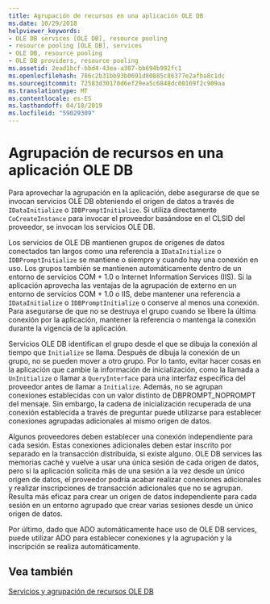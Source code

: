 ```yaml
---
title: Agrupación de recursos en una aplicación OLE DB
ms.date: 10/29/2018
helpviewer_keywords:
- OLE DB services [OLE DB], resource pooling
- resource pooling [OLE DB], services
- OLE DB, resource pooling
- OLE DB providers, resource pooling
ms.assetid: 2ead1bcf-bbd4-43ea-a307-bb694b992fc1
ms.openlocfilehash: 786c2b31bb93b0691d80885c86377e2afba8c1dc
ms.sourcegitcommit: 72583d30170d6ef29ea5c6848dc00169f2c909aa
ms.translationtype: MT
ms.contentlocale: es-ES
ms.lasthandoff: 04/18/2019
ms.locfileid: "59029309"
---
```

# <a name="resource-pooling-in-your-ole-db-application"></a>Agrupación de recursos en una aplicación OLE DB

Para aprovechar la agrupación en la aplicación, debe asegurarse de que se invocan servicios OLE DB obteniendo el origen de datos a través de `IDataInitialize` o `IDBPromptInitialize`. Si utiliza directamente `CoCreateInstance` para invocar el proveedor basándose en el CLSID del proveedor, se invocan los servicios OLE DB.

Los servicios de OLE DB mantienen grupos de orígenes de datos conectados tan largos como una referencia a `IDataInitialize` o `IDBPromptInitialize` se mantiene o siempre y cuando hay una conexión en uso. Los grupos también se mantienen automáticamente dentro de un entorno de servicios COM + 1.0 o Internet Information Services (IIS). Si la aplicación aprovecha las ventajas de la agrupación de externo en un entorno de servicios COM + 1.0 o IIS, debe mantener una referencia a `IDataInitialize` o `IDBPromptInitialize` o conserve al menos una conexión. Para asegurarse de que no se destruya el grupo cuando se libere la última conexión por la aplicación, mantener la referencia o mantenga la conexión durante la vigencia de la aplicación.

Servicios OLE DB identifican el grupo desde el que se dibuja la conexión al tiempo que `Initialize` se llama. Después de dibuja la conexión de un grupo, no se pueden mover a otro grupo. Por lo tanto, evitar hacer cosas en la aplicación que cambie la información de inicialización, como la llamada a `UnInitialize` o llamar a `QueryInterface` para una interfaz específica del proveedor antes de llamar a `Initialize`. Además, no se agrupan conexiones establecidas con un valor distinto de DBPROMPT_NOPROMPT del mensaje. Sin embargo, la cadena de inicialización recuperada de una conexión establecida a través de preguntar puede utilizarse para establecer conexiones agrupadas adicionales al mismo origen de datos.

Algunos proveedores deben establecer una conexión independiente para cada sesión. Estas conexiones adicionales deben estar inscrito por separado en la transacción distribuida, si existe alguno. OLE DB services las memorias caché y vuelve a usar una única sesión de cada origen de datos, pero si la aplicación solicita más de una sesión a la vez desde un único origen de datos, el proveedor podría acabar realizar conexiones adicionales y realizar inscripciones de transacción adicionales que no se agrupan. Resulta más eficaz para crear un origen de datos independiente para cada sesión en un entorno agrupado que crear varias sesiones desde un único origen de datos.

Por último, dado que ADO automáticamente hace uso de OLE DB services, puede utilizar ADO para establecer conexiones y la agrupación y la inscripción se realiza automáticamente.

## <a name="see-also"></a>Vea también

[Servicios y agrupación de recursos OLE DB](../../data/oledb/ole-db-resource-pooling-and-services.md)